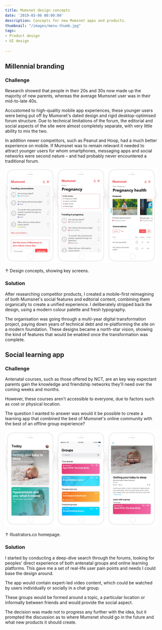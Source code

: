 ```yaml
---
title: Mumsnet design concepts
date: '2019-03-06 00:00:00'
description: Concepts for new Mumsnet apps and products.
thumbnail: "/images/menu-thumb.jpg"
tags:
- Product design
- UI design

---
```


## Millennial branding

### Challenge

Research showed that people in their 20s and 30s now made up the majority of new parents, whereas the average Mumsnet user was in their mid-to-late 40s.

Accustomed to high-quality mobile app experiences, these younger users were being put off by Mumsnet's dated design and rigid desktop-optimised forum structure. Due to technical limitations of the forum, the editorial and social aspects of the site were almost completely separate, with very little ability to mix the two.

In addition newer competitors, such as Peanut and Hoop, had a much better experience on mobile. If Mumsnet was to remain relevant it needed to attract younger users for whom smartphones, messaging apps and social networks were second nature – and had probably never encountered a traditional forum.

<img src="/images/mn-app2.jpg" class="wide">
<p class="caption">↑ Design concepts, showing key screens.</p>

### Solution

After researching competitor products, 
I created a mobile-first reimagining of both Mumsnet's social features and editorial content, combining them organically to create a unified experience. I deliberately stripped back the design, using a modern colour palette and fresh typography.

The organisation was going through a multi-year digital transformation project, paying down years of technical debt and re-platforming the  site on a modern foundation. These designs became a north-star vision, showing the kind of features that would be enabled once the transformation was complete.

## Social learning app

### Challenge

Antenatal courses, such as those offered by NCT, are an key way expectant parents gain the knowledge and friendship networks they'll need over the coming weeks and months. 

However, these courses aren't accessible to everyone, due to factors such as cost or physical location.

The question I wanted to answer was would it be possible to create a learning app that combined the best of Mumsnet's online community with the best of an offline group experience?

<img src="/images/mn-app1.jpg" class="wide">
<p class="caption">↑ Illustrators.co homepage.</p>

### Solution

I started by conducting a deep-dive search through the forums, looking for peoples' direct experience of both antenatal groups and online learning platforms. This gave me a set of real-life user pain points and needs I could base the design around.

The app would contain expert-led video content, which could be watched by users individually or socially in a chat group. 

These groups would be formed around a  topic, a particular location or informally between friends and would provide the social aspect.

The decision was made not to progress any further with the idea, but it prompted the discussion as to where Mumsnet should go in the future and what new products it should create.

